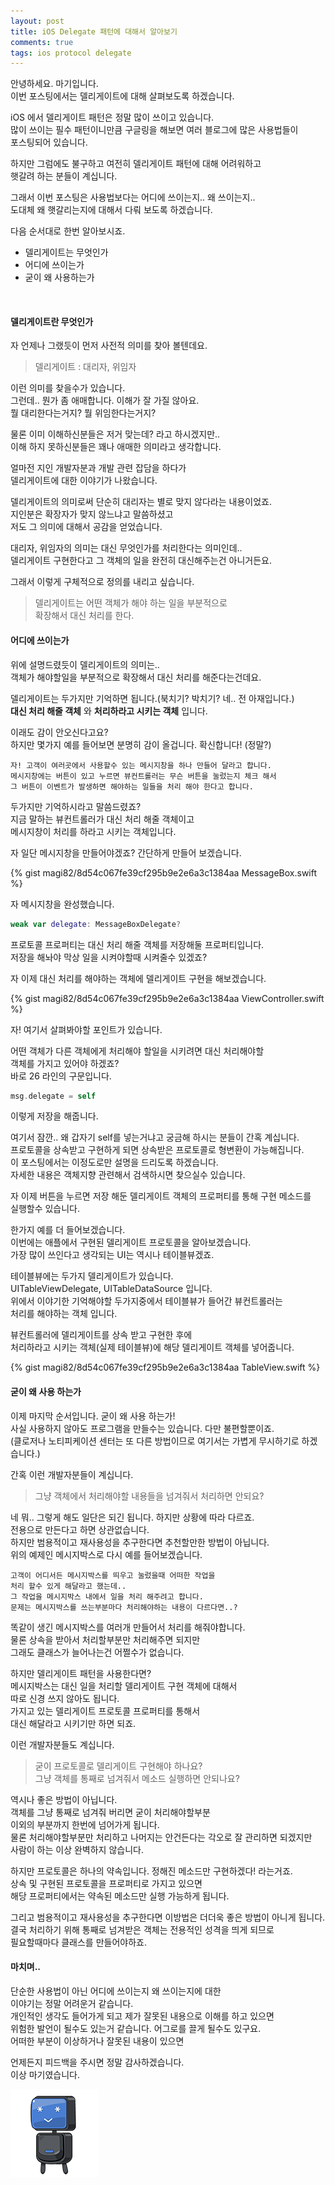 ```yaml
---
layout: post
title: iOS Delegate 패턴에 대해서 알아보기
comments: true
tags: ios protocol delegate
---
```


안녕하세요. 마기입니다.<br>
이번 포스팅에서는 델리게이트에 대해 살펴보도록 하겠습니다.

iOS 에서 델리게이트 패턴은 정말 많이 쓰이고 있습니다.<br>
많이 쓰이는 필수 패턴이니만큼 구글링을 해보면 여러 블로그에 많은 사용법들이<br>
포스팅되어 있습니다.

하지만 그럼에도 불구하고 여전히 델리게이트 패턴에 대해 어려워하고<br>
햇갈려 하는 분들이 계십니다.

그래서 이번 포스팅은 사용법보다는 어디에 쓰이는지.. 왜 쓰이는지..<br>
도대체 왜 햇갈리는지에 대해서 다뤄 보도록 하겠습니다.

다음 순서대로 한번 알아보시죠.
- 델리게이트는 무엇인가
- 어디에 쓰이는가
- 굳이 왜 사용하는가

<br>

#### 델리게이트란 무엇인가

자 언제나 그랬듯이 먼저 사전적 의미를 찾아 볼텐데요.

> 델리게이트 : 대리자, 위임자

이런 의미를 찾을수가 있습니다.<br>
그런데.. 뭔가 좀 애매합니다. 이해가 잘 가질 않아요.<br>
뭘 대리한다는거지? 뭘 위임한다는거지?

물론 이미 이해하신분들은 저거 맞는데? 라고 하시겠지만..<br>
이해 하지 못하신분들은 꽤나 애매한 의미라고 생각합니다.

얼마전 지인 개발자분과 개발 관련 잡담을 하다가<br>
델리게이트에 대한 이야기가 나왔습니다.

델리게이트의 의미로써 단순히 대리자는 별로 맞지 않다라는 내용이었죠.<br>
지인분은 확장자가 맞지 않느냐고 말씀하셨고<br>
저도 그 의미에 대해서 공감을 얻었습니다.

대리자, 위임자의 의미는 대신 무엇인가를 처리한다는 의미인데..<br>
델리게이트 구현한다고 그 객체의 일을 완전히 대신해주는건 아니거든요.

그래서 이렇게 구체적으로 정의를 내리고 싶습니다.
> 델리게이트는 어떤 객체가 해야 하는 일을 부분적으로<br>
> 확장해서 대신 처리를 한다.

#### 어디에 쓰이는가

위에 설명드렸듯이 델리게이트의 의미는..<br>
객체가 해야할일을 부분적으로 확장해서 대신 처리를 해준다는건데요.

델리게이트는 두가지만 기억하면 됩니다.(북치기? 박치기? 네.. 전 아재입니다.)<br>
**대신 처리 해줄 객체** 와 **처리하라고 시키는 객체** 입니다.

이래도 감이 안오신다고요?<br>
하지만 몇가지 예를 들어보면 분명히 감이 올겁니다. 확신합니다! (정말?)<br>

```
자! 고객이 여러곳에서 사용할수 있는 메시지창을 하나 만들어 달라고 합니다.
메시지창에는 버튼이 있고 누르면 뷰컨트롤러는 무슨 버튼을 눌렀는지 체크 해서
그 버튼이 이벤트가 발생하면 해야하는 일들을 처리 해야 한다고 합니다.
```

두가지만 기억하시라고 말씀드렸죠?<br>
지금 말하는 뷰컨트롤러가 대신 처리 해줄 객체이고<br>
메시지창이 처리를 하라고 시키는 객체입니다.<br>

자 일단 메시지창을 만들어야겠죠? 간단하게 만들어 보겠습니다.

{% gist magi82/8d54c067fe39cf295b9e2e6a3c1384aa MessageBox.swift %}

자 메시지창을 완성했습니다.<br>

```swift
weak var delegate: MessageBoxDelegate?
```

프로토콜 프로퍼티는 대신 처리 해줄 객체를 저장해둘 프로퍼티입니다.<br>
저장을 해놔야 막상 일을 시켜야할때 시켜줄수 있겠죠?

자 이제 대신 처리를 해야하는 객체에 델리게이트 구현을 해보겠습니다.

{% gist magi82/8d54c067fe39cf295b9e2e6a3c1384aa ViewController.swift %}

자! 여기서 살펴봐야할 포인트가 있습니다.

어떤 객체가 다른 객체에게 처리해야 할일을 시키려면 대신 처리해야할<br>
객체를 가지고 있어야 하겠죠?<br>
바로 26 라인의 구문입니다.

```swift
msg.delegate = self
```

이렇게 저장을 해줍니다.

여기서 잠깐.. 왜 갑자기 self를 넣는거냐고 궁금해 하시는 분들이 간혹 계십니다.<br>
프로토콜을 상속받고 구현하게 되면 상속받은 프로토콜로 형변환이 가능해집니다.<br>
이 포스팅에서는 이정도로만 설명을 드리도록 하겠습니다.<br>
자세한 내용은 객체지향 관련해서 검색하시면 찾으실수 있습니다.

자 이제 버튼을 누르면 저장 해둔 델리게이트 객체의 프로퍼티를 통해 구현 메소드를<br>
실행할수 있습니다.

한가지 예를 더 들어보겠습니다.<br>
이번에는 애플에서 구현된 델리게이트 프로토콜을 알아보겠습니다.<br>
가장 많이 쓰인다고 생각되는 UI는 역시나 테이블뷰겠죠.<br>

테이블뷰에는 두가지 델리게이트가 있습니다.<br>
UITableViewDelegate, UITableDataSource 입니다.<br>
위에서 이야기한 기억해야할 두가지중에서 테이블뷰가 들어간 뷰컨트롤러는<br>
처리를 해야하는 객체 입니다.

뷰컨트롤러에 델리게이트를 상속 받고 구현한 후에<br>
처리하라고 시키는 객체(실제 테이블뷰)에 해당 델리게이트 객체를 넣어줍니다.<br>

{% gist magi82/8d54c067fe39cf295b9e2e6a3c1384aa TableView.swift %}

#### 굳이 왜 사용 하는가

이제 마지막 순서입니다. 굳이 왜 사용 하는가!<br>
사실 사용하지 않아도 프로그램을 만들수는 있습니다. 다만 불편할뿐이죠.<br>
(클로저나 노티피케이션 센터는 또 다른 방법이므로 여기서는 가볍게 무시하기로 하겠습니다.)<br>

간혹 이런 개발자분들이 계십니다.<br>
> 그냥 객체에서 처리해야할 내용들을 넘겨줘서 처리하면 안되요?

네 뭐.. 그렇게 해도 일단은 되긴 됩니다. 하지만 상황에 따라 다르죠.<br>
전용으로 만든다고 하면 상관없습니다.<br>
하지만 범용적이고 재사용성을 추구한다면 추천할만한 방법이 아닙니다.<br>
위의 예제인 메시지박스로 다시 예를 들어보겠습니다.<br>

```
고객이 어디서든 메시지박스를 띄우고 눌렀을때 어떠한 작업을
처리 할수 있게 해달라고 했는데..
그 작업을 메시지박스 내에서 일을 처리 해주려고 합니다.
문제는 메시지박스를 쓰는부분마다 처리해야하는 내용이 다르다면..?
```

똑같이 생긴 메시지박스를 여러개 만들어서 처리를 해줘야합니다.<br>
물론 상속을 받아서 처리할부분만 처리해주면 되지만<br>
그래도 클래스가 늘어나는건 어쩔수가 없습니다.

하지만 델리게이트 패턴을 사용한다면?<br>
메시지박스는 대신 일을 처리할 델리게이트 구현 객체에 대해서<br>
따로 신경 쓰지 않아도 됩니다.<br>
가지고 있는 델리게이트 프로토콜 프로퍼티를 통해서<br>
대신 해달라고 시키기만 하면 되죠.

이런 개발자분들도 계십니다.<br>
> 굳이 프로토콜로 델리게이트 구현해야 하나요?<br>
> 그냥 객체를 통째로 넘겨줘서 메소드 실행하면 안되나요?

역시나 좋은 방법이 아닙니다.<br>
객체를 그냥 통째로 넘겨줘 버리면 굳이 처리해야할부분<br>
이외의 부분까지 한번에 넘어가게 됩니다.<br>
물론 처리해야할부분만 처리하고 나머지는 안건든다는 각오로 잘 관리하면 되겠지만<br>
사람이 하는 이상 완벽하지 않습니다.

하지만 프로토콜은 하나의 약속입니다. 정해진 메소드만 구현하겠다! 라는거죠.<br>
상속 및 구현된 프로토콜을 프로퍼티로 가지고 있으면<br>
해당 프로퍼티에서는 약속된 메소드만 실행 가능하게 됩니다.

그리고 범용적이고 재사용성을 추구한다면 이방법은 더더욱 좋은 방법이 아니게 됩니다.<br>
결국 처리하기 위해 통째로 넘겨받은 객체는 전용적인 성격을 띄게 되므로<br>
필요할때마다 클래스를 만들어야하죠.

#### 마치며..

단순한 사용법이 아닌 어디에 쓰이는지 왜 쓰이는지에 대한<br>
이야기는 정말 어려운거 같습니다.<br>
개인적인 생각도 들어가게 되고 제가 잘못된 내용으로 이해를 하고 있으면<br>
위험한 발언이 될수도 있는거 같습니다. 어그로를 끌게 될수도 있구요.<br>
어떠한 부분이 이상하거나 잘못된 내용이 있으면

언제든지 피드백을 주시면 정말 감사하겠습니다.<br>
이상 마기였습니다.

![logo](../images/magi.png)
